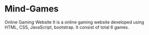# Mind-Games
Online Gaming Website
It is a online gaming website developed using HTML, CSS, JavaScript, bootstrap. It consist of total 6 games.
